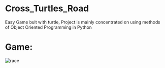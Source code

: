 # Cross_Turtles_Road
Easy Game bult with turtle, Project is mainly concentrated on using methods of Object Oriented Programming in Python

# Game:
![race](https://user-images.githubusercontent.com/106172218/197067137-516db45a-ca0a-4d22-b3fd-25d9632c6267.jpg)
